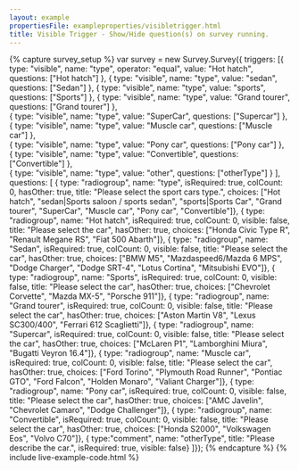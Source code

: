 ```yaml
---
layout: example
propertiesFile: exampleproperties/visibletrigger.html
title: Visible Trigger - Show/Hide question(s) on survey running.
---
```

{% capture survey_setup %}
var survey = new Survey.Survey({
        triggers: [{ type: "visible", name: "type", operator: "equal", value: "Hot hatch", questions: ["Hot hatch"] },
                { type: "visible", name: "type", value: "sedan", questions: ["Sedan"] },
                { type: "visible", name: "type", value: "sports", questions: ["Sports"] },
                { type: "visible", name: "type", value: "Grand tourer", questions: ["Grand tourer"] },                
                { type: "visible", name: "type", value: "SuperCar", questions: ["Supercar"] },                
                { type: "visible", name: "type", value: "Muscle car", questions: ["Muscle car"] },                
                { type: "visible", name: "type", value: "Pony car", questions: ["Pony car"] },                
                { type: "visible", name: "type", value: "Convertible", questions: ["Convertible"] },                
                { type: "visible", name: "type", value: "other", questions: ["otherType"] }
            ],
        questions: [
                { type: "radiogroup",  name: "type", isRequired: true, colCount: 0, hasOther: true,
                title: "Please select the sport cars type.",
                choices: ["Hot hatch", "sedan|Sports saloon / sports sedan", "sports|Sports Car", "Grand tourer", "SuperCar", "Muscle car", "Pony car", "Convertible"]},
                { type: "radiogroup",  name: "Hot hatch", isRequired: true, colCount: 0, visible: false, title: "Please select the car", hasOther: true, choices: ["Honda Civic Type R", "Renault Megane RS", "Fiat 500 Abarth"]},
                { type: "radiogroup",  name: "Sedan", isRequired: true, colCount: 0, visible: false, title: "Please select the car", hasOther: true, choices: ["BMW M5", "Mazdaspeed6/Mazda 6 MPS", "Dodge Charger", "Dodge SRT-4", "Lotus Cortina", "Mitsubishi EVO"]},
                { type: "radiogroup",  name: "Sports", isRequired: true, colCount: 0, visible: false, title: "Please select the car", hasOther: true, choices: ["Chevrolet Corvette", "Mazda MX-5", "Porsche 911"]},
                { type: "radiogroup",  name: "Grand tourer", isRequired: true, colCount: 0, visible: false, title: "Please select the car", hasOther: true, choices: ["Aston Martin V8", "Lexus SC300/400", "Ferrari 612 Scaglietti"]},
                { type: "radiogroup",  name: "Supercar", isRequired: true, colCount: 0, visible: false, title: "Please select the car", hasOther: true, choices: ["McLaren P1", "Lamborghini Miura", "Bugatti Veyron 16.4"]},
                { type: "radiogroup",  name: "Muscle car", isRequired: true, colCount: 0, visible: false, title: "Please select the car", hasOther: true, choices: ["Ford Torino", "Plymouth Road Runner", "Pontiac GTO", "Ford Falcon", "Holden Monaro", "Valiant Charger"]},
                { type: "radiogroup",  name: "Pony car", isRequired: true, colCount: 0, visible: false, title: "Please select the car", hasOther: true, choices: ["AMC Javelin", "Chevrolet Camaro", "Dodge Challenger"]},
                { type: "radiogroup",  name: "Convertible", isRequired: true, colCount: 0, visible: false, title: "Please select the car", hasOther: true, choices: ["Honda S2000", "Volkswagen Eos", "Volvo C70"]},
                { type:"comment", name: "otherType", title: "Please describe the car.", isRequired: true, visible: false}
            ]});
{% endcapture %}
{% include live-example-code.html %}
